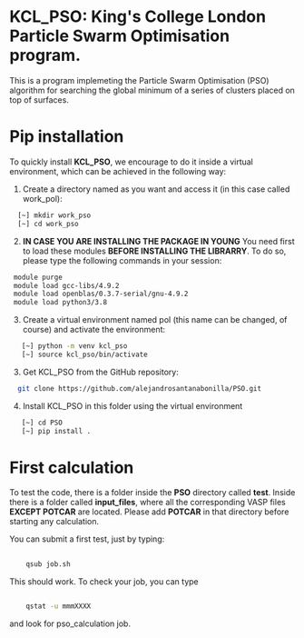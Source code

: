 # KCL_PSO:  King's College London Particle Swarm Optimisation program.

This is a program implemeting the Particle Swarm Optimisation (PSO) algorithm for searching the global minimum of 
a series of clusters placed on top of surfaces.

# Pip installation

To quickly install **KCL_PSO**, we encourage to do it inside a virtual environment, which can be achieved in the following way:

1. Create a directory named as you want and access it (in this case called work_pol):

```bash 
  [~] mkdir work_pso
  [~] cd work_pso
```

2. **IN CASE YOU ARE INSTALLING THE PACKAGE IN YOUNG** You need first to load these modules **BEFORE INSTALLING THE LIBRARRY**.
To do so, please type the following commands in your session:

 ```bash
  module purge
  module load gcc-libs/4.9.2
  module load openblas/0.3.7-serial/gnu-4.9.2
  module load python3/3.8
 ```

3. Create a virtual environment named pol (this name can be changed, of course) and activate the environment:

```bash 
   [~] python -m venv kcl_pso
   [~] source kcl_pso/bin/activate
```

3. Get KCL_PSO from the GitHub repository:

```bash 
  git clone https://github.com/alejandrosantanabonilla/PSO.git
```

4. Install KCL_PSO in this folder using the virtual environment

```bash 
   [~] cd PSO
   [~] pip install .
```

# First calculation

To test the code, there is a folder inside the **PSO** directory called
**test**. Inside there is a folder called **input_files**, where all the 
corresponding VASP files **EXCEPT POTCAR** are located. Please add **POTCAR**
in that directory before starting any calculation.

You can submit a first test, just by typing:

``` bash
    
    qsub job.sh
```

This should work. To check your job, you can type

``` bash

    qstat -u mmmXXXX
```
and look for pso_calculation job.




